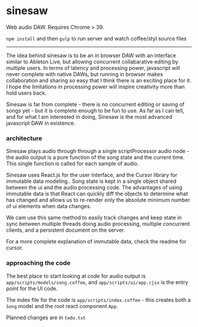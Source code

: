# sinesaw #

Web audio DAW.  Requires Chrome > 39.

`npm install` and then `gulp` to run server and watch coffee/styl source files


---


The idea behind sinesaw is to be an in browser DAW with an interface similar to
Ableton Live, but allowing concurrent collabarative editing by multiple users.
In terms of latency and processing power, javascript will never complete with
native DAWs, but running in browser makes collaboration and sharing so easy that
I think there is an exciting place for it.  I hope the limitations in processing
power will inspire creativity more than hold users back.

Sinesaw is far from complete - there is no concurrent editing or saving of songs
yet - but it is complete enough to be fun to use.  As far as I can tell, and for
what I am interested in doing, Sinesaw is the most advanced javascript DAW in
existence.


### architecture

Sinesaw plays audio through through a single scriptProcessor audio node - the
audio output is a pure function of the song state and the current time.  This
single function is called for each sample of audio.

Sinesaw uses React.js for the user interface, and the Cursor library for
immutable data modeling.. Song state is kept in a single object shared between
the ui and the audio processing code.  The advantages of using immutable data
is that React can quickly diff the objects to determine what has changed and
allows us to re-render only the absolute minimum number of ui elements when
data changes.

We cam use this same method to easily track changes and keep state in sync
between multiple threads doing audio processing, multiple concurrent clients,
and a persistent document on the server.

For a more complete explanation of immutable data, check the readme for cursor.


### approaching the code

The best place to start looking at code for audio output is
`app/scripts/models/song.coffee`, and `app/scripts/ui/app.cjsx` is the entry
point for the UI code.

The index file for the code is `app/scripts/index.coffee` - this creates both a
`Song` model and the root react component `App`.

Planned changes are in `todo.txt`
